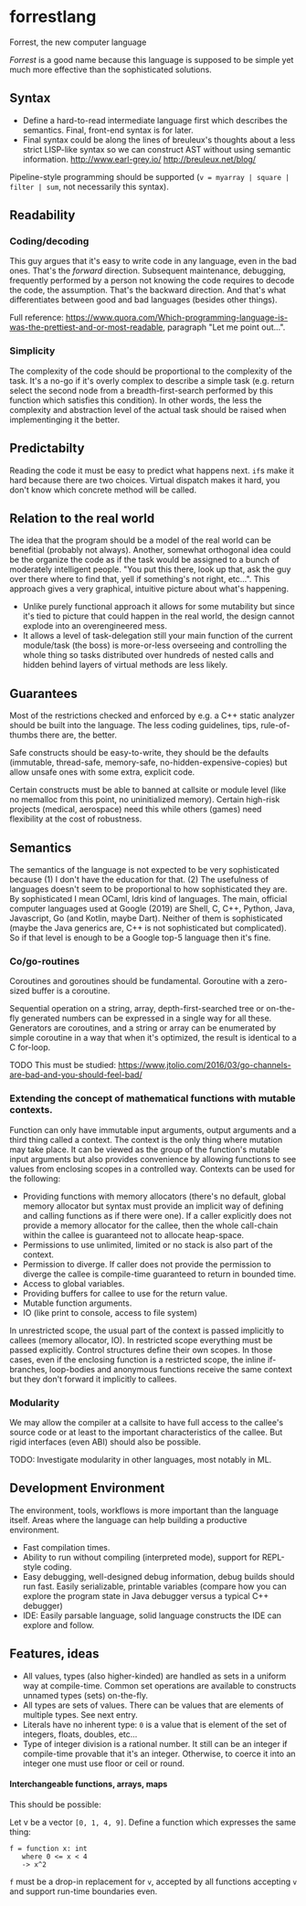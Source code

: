 # forrestlang
Forrest, the new computer language

*Forrest* is a good name because this language is supposed to be simple yet much more effective than the sophisticated solutions.

## Syntax
- Define a hard-to-read intermediate language first which describes the semantics. Final, front-end syntax is for later.
- Final syntax could be along the lines of breuleux's thoughts about a less strict LISP-like syntax so we can construct AST without using semantic information.
  http://www.earl-grey.io/
  http://breuleux.net/blog/
  
Pipeline-style programming should be supported (`v = myarray | square | filter | sum`, not necessarily this syntax).
  
## Readability

### Coding/decoding
This guy argues that it's easy to write code in any language, even in the bad ones. That's the _forward_ direction. Subsequent maintenance, debugging, frequently performed by a person not knowing the code requires to decode the code, the assumption. That's the backward direction. And that's what differentiates between good and bad languages (besides other things).

Full reference: https://www.quora.com/Which-programming-language-is-was-the-prettiest-and-or-most-readable, paragraph "Let me point out...".

### Simplicity

The complexity of the code should be proportional to the complexity of the task. It's a no-go if it's overly complex to describe a simple task (e.g. return select the second node from a breadth-first-search performed by this function which satisfies this condition).
In other words, the less the complexity and abstraction level of the actual task should be raised when implementinging it the better.

## Predictabilty

Reading the code it must be easy to predict what happens next. `if`s make it hard because there are two choices. Virtual dispatch makes it hard, you don't know which concrete method will be called.

## Relation to the real world

The idea that the program should be a model of the real world can be benefitial (probably not always). Another, somewhat orthogonal idea could be the organize the code as if the task would be assigned to a bunch of moderately intelligent people. "You put this there, look up that, ask the guy over there where to find that, yell if something's not right, etc...". This approach gives a very graphical, intuitive picture about what's happening.

- Unlike purely functional approach it allows for some mutability but since it's tied to picture that could happen in the real world, the design cannot explode into an overengineered mess.
- It allows a level of task-delegation still your main function of the current module/task (the boss) is more-or-less overseeing and controlling the whole thing so tasks distributed over hundreds of nested calls and hidden behind layers of virtual methods are less likely.

## Guarantees

Most of the restrictions checked and enforced by e.g. a C++ static analyzer should be built into the language.
The less coding guidelines, tips, rule-of-thumbs there are, the better.

Safe constructs should be easy-to-write, they should be the defaults (immutable, thread-safe, memory-safe, no-hidden-expensive-copies) but allow unsafe ones with some extra, explicit code.

Certain constructs must be able to banned at callsite or module level (like no memalloc from this point, no uninitialized memory). Certain high-risk projects (medical, aerospace) need this while others (games) need flexibility at the cost of robustness.

## Semantics

The semantics of the language is not expected to be very sophisticated because (1) I don't have the education for that. (2)
The usefulness of languages doesn't seem to be proportional to how sophisticated they are. By sophisticated I mean OCaml, Idris kind of languages. The main, official computer languages used at Google (2019) are Shell, C, C++, Python, Java, Javascript, Go (and Kotlin, maybe Dart). Neither of them is sophisticated (maybe the Java generics are, C++ is not sophisticated but complicated). So if that level is enough to be a Google top-5 language then it's fine.

### Co/go-routines

Coroutines and goroutines should be fundamental. Goroutine with a zero-sized buffer is a coroutine.

Sequential operation on a string, array, depth-first-searched tree or on-the-fly generated numbers can be expressed in a single way for all these. Generators are coroutines, and a string or array can be enumerated by simple coroutine in a way that when it's optimized, the result is identical to a C for-loop.

TODO This must be studied: https://www.jtolio.com/2016/03/go-channels-are-bad-and-you-should-feel-bad/

### Extending the concept of mathematical functions with mutable contexts.

Function can only have immutable input arguments, output arguments and a third thing called a context. The context is the only thing where mutation may take place. It can be viewed as the group of the function's mutable input arguments but also provides
convenience by allowing functions to see values from enclosing scopes in a controlled way. Contexts can be used for the following:

- Providing functions with memory allocators (there's no default, global memory allocator but syntax must provide an implicit way of defining and calling functions as if there were one). If a caller explicitly does not provide a memory allocator for the callee, then the whole call-chain within the callee is guaranteed not to allocate heap-space.
- Permissions to use unlimited, limited or no stack is also part of the context.
- Permission to diverge. If caller does not provide the permission to diverge the callee is compile-time guaranteed to return in bounded time.
- Access to global variables.
- Providing buffers for callee to use for the return value.
- Mutable function arguments.
- IO (like print to console, access to file system)

In unrestricted scope, the usual part of the context is passed implicitly to callees (memory allocator, IO). In restricted scope everything must be passed explicitly.
Control structures define their own scopes. In those cases, even if the enclosing function is a restricted scope, the inline if-branches, loop-bodies and anonymous functions receive the same context but they don't forward it implicitly to callees.

### Modularity

We may allow the compiler at a callsite to have full access to the callee's source code or at least to the important characteristics of the callee. But rigid interfaces (even ABI) should also be possible.

TODO: Investigate modularity in other languages, most notably in ML.

## Development Environment

The environment, tools, workflows is more important than the language itself. Areas where the language can help building a productive environment.

- Fast compilation times.
- Ability to run without compiling (interpreted mode), support for REPL-style coding.
- Easy debugging, well-designed debug information, debug builds should run fast. Easily serializable, printable variables (compare how you can explore the program state in Java debugger versus a typical C++ debugger)
- IDE: Easily parsable language, solid language constructs the IDE can explore and follow.

## Features, ideas

- All values, types (also higher-kinded) are handled as sets in a uniform way at compile-time. Common set operations are available to constructs unnamed types (sets) on-the-fly.
- All types are sets of values. There can be values that are elements of multiple types. See next entry.
- Literals have no inherent type: `0` is a value that is element of the set of integers, floats, doubles, etc...
- Type of integer division is a rational number. It still can be an integer if compile-time provable that it's an integer. Otherwise, to coerce it into an integer one must use floor or ceil or round.

#### Interchangeable functions, arrays, maps

This should be possible:

Let v be a vector `[0, 1, 4, 9]`. Define a function which expresses the same thing:

    f = function x: int
       where 0 <= x < 4
       -> x^2

`f` must be a drop-in replacement for `v`, accepted by all functions accepting `v` and support run-time boundaries even.
